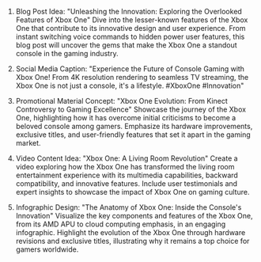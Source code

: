 1. Blog Post Idea: "Unleashing the Innovation: Exploring the Overlooked Features of Xbox One"
   Dive into the lesser-known features of the Xbox One that contribute to its innovative design and user experience. From instant switching voice commands to hidden power user features, this blog post will uncover the gems that make the Xbox One a standout console in the gaming industry.

2. Social Media Caption: "Experience the Future of Console Gaming with Xbox One! From 4K resolution rendering to seamless TV streaming, the Xbox One is not just a console, it's a lifestyle. #XboxOne #Innovation"

3. Promotional Material Concept: "Xbox One Evolution: From Kinect Controversy to Gaming Excellence"
   Showcase the journey of the Xbox One, highlighting how it has overcome initial criticisms to become a beloved console among gamers. Emphasize its hardware improvements, exclusive titles, and user-friendly features that set it apart in the gaming market.

4. Video Content Idea: "Xbox One: A Living Room Revolution"
   Create a video exploring how the Xbox One has transformed the living room entertainment experience with its multimedia capabilities, backward compatibility, and innovative features. Include user testimonials and expert insights to showcase the impact of Xbox One on gaming culture.

5. Infographic Design: "The Anatomy of Xbox One: Inside the Console's Innovation"
   Visualize the key components and features of the Xbox One, from its AMD APU to cloud computing emphasis, in an engaging infographic. Highlight the evolution of the Xbox One through hardware revisions and exclusive titles, illustrating why it remains a top choice for gamers worldwide.